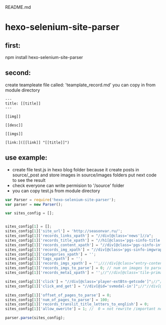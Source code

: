 README.md


# hexo-selenium-site-parser

## first:
npm install hexo-selenium-site-parser

## second:
create teampleate file called: 'teamplate_record.md' you can copy in from module directory
```
---
title: [[title]]
---

[[img]]

[[desc]]

[[imgs]]

[link:]([[link]] "[[title]]")

```

## use example:

* create file test.js in hexo blog folder because it create posts in source/_post and store images in source/images folders put next code to see the result
* check everyone can write permision to '/source' folder
* you can copy test.js from module directory

```javascript
var Parser = require('hexo-selenium-site-parser');
var parser = new Parser();

var sites_config = [];


sites_config[1] = [];
sites_config[1]['site_url'] = 'http://seasonvar.ru/'; 
sites_config[1]['records_links_xpath'] = "//div[@class='news']//a";
sites_config[1]['records_title_xpath'] = "//h1[@class='pgs-sinfo-title']";
sites_config[1]['records_content_xpath'] = "//div[@class='pgs-sinfo-info']//p";
sites_config[1]['records_img_xpath'] = "//div[@class='pgs-sinfo-imgwrap']//span//img"; //leave it empty if use many images at the same page  "//div[@class='full-str']//img"; 
sites_config[1]['categories_xpath'] = '';
sites_config[1]['tags_xpath'] = '';
sites_config[1]['records_imgs_xpath'] = '';////div[@class="entry-content"]//p//img'; //leave it empty if use only one image
sites_config[1]['records_imgs_to_parse'] = 0; // num on images to parse per parsed post
sites_config[1]['records_meta1_xpath'] = '';//"//div[@class='tile-primary']//textarea";

sites_config[1]['click'] = "//div[@class='player-extBtn-getcode']";//"//div[@class='tile-primary']//textarea";
sites_config[1]['click_and_get'] = "//div[@id='svmodal-in']";//"//div[@class='tile-primary']//textarea";

sites_config[1]['offset_of_pages_to_parse'] = 0;
sites_config[1]['num_of_pages_to_parse'] = 100;
sites_config[1]['records_translit_title_letters_to_english'] = 0; 
sites_config[1]['allow_owerite'] = 1; //  0 = not rewrite /important not remove

parser.parse(sites_config);
```
